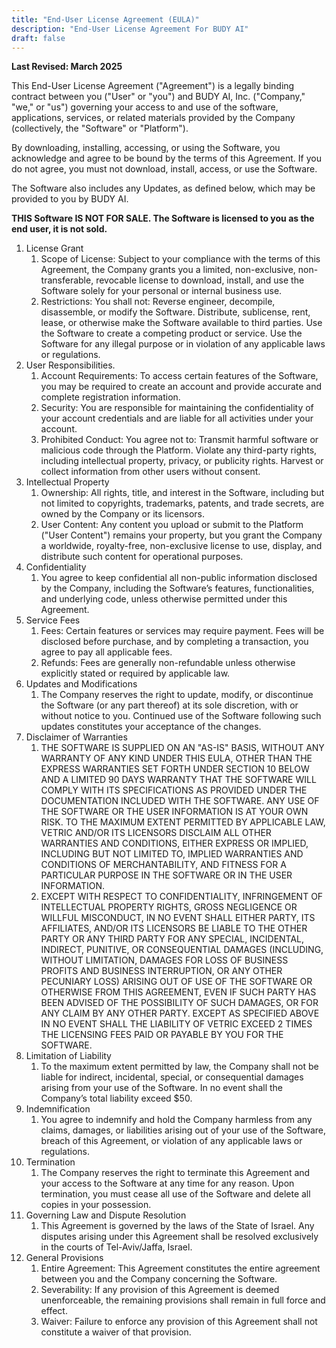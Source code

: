 ```yaml
---
title: "End-User License Agreement (EULA)"
description: "End-User License Agreement For BUDY AI"
draft: false
---
```


**Last Revised: March 2025**

This End-User License Agreement ("Agreement") is a legally binding contract between you ("User" or "you") and BUDY AI, Inc. ("Company," "we," or "us") governing your access to and use of the software, applications, services, or related materials provided by the Company (collectively, the "Software" or "Platform"). 

By downloading, installing, accessing, or using the Software, you acknowledge and agree to be bound by the terms of this Agreement. If you do not agree, you must not download, install, access, or use the Software.

The Software also includes any Updates, as defined below, which may be provided to you by BUDY AI. 

**THIS Software IS NOT FOR SALE. The Software is licensed to you as the end user, it is not sold.**



1. License Grant
    1. Scope of License: Subject to your compliance with the terms of this Agreement, the Company grants you a limited, non-exclusive, non-transferable, revocable license to download, install, and use the Software solely for your personal or internal business use.
    2. Restrictions:  You shall not: Reverse engineer, decompile, disassemble, or modify the Software. Distribute, sublicense, rent, lease, or otherwise make the Software available to third parties. Use the Software to create a competing product or service. Use the Software for any illegal purpose or in violation of any applicable laws or regulations.
2. User Responsibilities.
    1. Account Requirements: To access certain features of the Software, you may be required to create an account and provide accurate and complete registration information.
    2. Security: You are responsible for maintaining the confidentiality of your account credentials and are liable for all activities under your account.
    3. Prohibited Conduct: You agree not to: Transmit harmful software or malicious code through the Platform. Violate any third-party rights, including intellectual property, privacy, or publicity rights.  Harvest or collect information from other users without consent.
3. Intellectual Property
    1. Ownership: All rights, title, and interest in the Software, including but not limited to copyrights, trademarks, patents, and trade secrets, are owned by the Company or its licensors.
    2. User Content: Any content you upload or submit to the Platform ("User Content") remains your property, but you grant the Company a worldwide, royalty-free, non-exclusive license to use, display, and distribute such content for operational purposes.
4. Confidentiality
    1. You agree to keep confidential all non-public information disclosed by the Company, including the Software’s features, functionalities, and underlying code, unless otherwise permitted under this Agreement.
5. Service Fees
    1. Fees: Certain features or services may require payment. Fees will be disclosed before purchase, and by completing a transaction, you agree to pay all applicable fees.
    2. Refunds: Fees are generally non-refundable unless otherwise explicitly stated or required by applicable law.
6. Updates and Modifications
    1. The Company reserves the right to update, modify, or discontinue the Software (or any part thereof) at its sole discretion, with or without notice to you. Continued use of the Software following such updates constitutes your acceptance of the changes.
7. Disclaimer of Warranties
    1. THE SOFTWARE IS SUPPLIED ON AN "AS-IS" BASIS, WITHOUT ANY WARRANTY OF ANY KIND UNDER THIS EULA, OTHER THAN THE EXPRESS WARRANTIES SET FORTH UNDER SECTION 10 BELOW AND A LIMITED 90 DAYS WARRANTY THAT THE SOFTWARE WILL COMPLY WITH ITS SPECIFICATIONS AS PROVIDED UNDER THE DOCUMENTATION INCLUDED WITH THE SOFTWARE. ANY USE OF THE SOFTWARE OR THE USER INFORMATION IS AT YOUR OWN RISK. TO THE MAXIMUM EXTENT PERMITTED BY APPLICABLE LAW, VETRIC AND/OR ITS LICENSORS DISCLAIM ALL OTHER WARRANTIES AND CONDITIONS, EITHER EXPRESS OR IMPLIED, INCLUDING BUT NOT LIMITED TO, IMPLIED WARRANTIES AND CONDITIONS OF MERCHANTABILITY, AND FITNESS FOR A PARTICULAR PURPOSE IN THE SOFTWARE OR IN THE USER INFORMATION.
    2. EXCEPT WITH RESPECT TO CONFIDENTIALITY, INFRINGEMENT OF INTELLECTUAL PROPERTY RIGHTS, GROSS NEGLIGENCE OR WILLFUL MISCONDUCT, IN NO EVENT SHALL EITHER PARTY, ITS AFFILIATES, AND/OR ITS LICENSORS BE LIABLE TO THE OTHER PARTY OR ANY THIRD PARTY FOR ANY SPECIAL, INCIDENTAL, INDIRECT, PUNITIVE, OR CONSEQUENTIAL DAMAGES (INCLUDING, WITHOUT LIMITATION, DAMAGES FOR LOSS OF BUSINESS PROFITS AND BUSINESS INTERRUPTION,  OR ANY OTHER PECUNIARY LOSS) ARISING OUT OF USE OF THE SOFTWARE OR OTHERWISE FROM THIS AGREEMENT, EVEN IF SUCH PARTY HAS BEEN ADVISED OF THE POSSIBILITY OF SUCH DAMAGES, OR FOR ANY CLAIM BY ANY OTHER PARTY. EXCEPT AS SPECIFIED ABOVE IN NO EVENT SHALL THE LIABILITY OF VETRIC EXCEED 2 TIMES THE LICENSING FEES PAID OR PAYABLE BY YOU FOR THE SOFTWARE. 
8. Limitation of Liability
    1. To the maximum extent permitted by law, the Company shall not be liable for indirect, incidental, special, or consequential damages arising from your use of the Software. In no event shall the Company’s total liability exceed $50.
9. Indemnification
    1. You agree to indemnify and hold the Company harmless from any claims, damages, or liabilities arising out of your use of the Software, breach of this Agreement, or violation of any applicable laws or regulations.
10. Termination
    1. The Company reserves the right to terminate this Agreement and your access to the Software at any time for any reason. Upon termination, you must cease all use of the Software and delete all copies in your possession.
11. Governing Law and Dispute Resolution
    1. This Agreement is governed by the laws of the State of Israel. Any disputes arising under this Agreement shall be resolved exclusively in the courts of Tel-Aviv/Jaffa, Israel.
12. General Provisions
    1. Entire Agreement: This Agreement constitutes the entire agreement between you and the Company concerning the Software.
    2. Severability: If any provision of this Agreement is deemed unenforceable, the remaining provisions shall remain in full force and effect.
    3. Waiver: Failure to enforce any provision of this Agreement shall not constitute a waiver of that provision.
